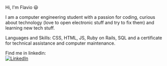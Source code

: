 Hi, I'm Flavio 😃

I am a computer engineering student with a passion for coding, curious about technology (love to open electronic stuff and try to fix them) and learning new tech stuff.

Languages and Skills: CSS, HTML, JS, Ruby on Rails, SQL and a certificate for technical assistance and computer maintenance.

Find me in linkedin: <br>
<a href="https://www.linkedin.com/in/fl%C3%A1vio-de-oliveira-neto/" rel="nofollow" target="_blank">
     <img src="https://camo.githubusercontent.com/a80d00f23720d0bc9f55481cfcd77ab79e141606829cf16ec43f8cacc7741e46/68747470733a2f2f696d672e736869656c64732e696f2f62616467652f4c696e6b6564496e2d3030373742353f7374796c653d666f722d7468652d6261646765266c6f676f3d6c696e6b6564696e266c6f676f436f6c6f723d7768697465" alt="LinkedIn" data-canonical-src="https://img.shields.io/badge/LinkedIn-0077B5?style=for-the-badge&amp;logo=linkedin&amp;logoColor=white" style="max-width: 100%;">
</a>
